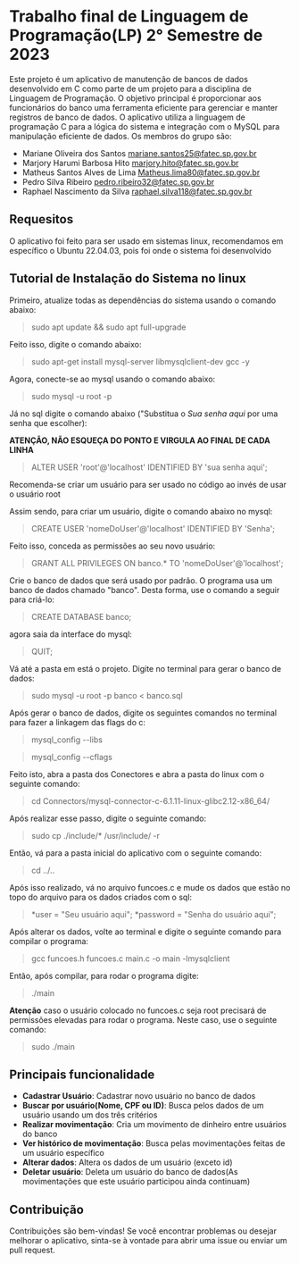 # Trabalho final de Linguagem de Programação(LP) 2° Semestre de 2023

Este projeto é um aplicativo de manutenção de bancos de dados desenvolvido em C como parte de um projeto para a disciplina de Linguagem de Programação. O objetivo principal é proporcionar aos funcionários do banco uma ferramenta eficiente para gerenciar e manter registros de banco de dados. O aplicativo utiliza a linguagem de programação C para a lógica do sistema e integração com o MySQL para manipulação eficiente de dados. Os membros do grupo são:

* Mariane Oliveira dos Santos mariane.santos25@fatec.sp.gov.br
* Marjory Harumi Barbosa Hito marjory.hito@fatec.sp.gov.br
* Matheus Santos Alves de Lima Matheus.lima80@fatec.sp.gov.br
* Pedro Silva Ribeiro pedro.ribeiro32@fatec.sp.gov.br
* Raphael Nascimento da Silva raphael.silva118@fatec.sp.gov.br

## Requesitos

O aplicativo foi feito para ser usado em sistemas linux, recomendamos em específico o Ubuntu 22.04.03, pois foi onde o sistema foi desenvolvido

## Tutorial de Instalação do Sistema no linux

Primeiro, atualize todas as dependências do sistema usando o comando abaixo:

> sudo apt update && sudo apt full-upgrade

Feito isso, digite o comando abaixo:

> sudo apt-get install mysql-server libmysqlclient-dev gcc -y

Agora, conecte-se ao mysql usando o comando abaixo:

> sudo mysql -u root -p

Já no sql digite o comando abaixo ("Substitua o _Sua senha aqui_ por uma senha que escolher):

**ATENÇÃO, NÃO ESQUEÇA DO PONTO E VIRGULA AO FINAL DE CADA LINHA**

> ALTER USER 'root'@'localhost' IDENTIFIED BY 'sua senha aqui';

Recomenda-se criar um usuário para ser usado no código ao invés de usar o usuário root

Assim sendo, para criar um usuário, digite o comando abaixo no mysql:

> CREATE USER 'nomeDoUser'@'localhost' IDENTIFIED BY 'Senha';

Feito isso, conceda as permissões ao seu novo usuário:

> GRANT ALL PRIVILEGES ON banco.* TO 'nomeDoUser'@'localhost';

Crie o banco de dados que será usado por padrão. O programa usa um banco de dados chamado "banco". Desta forma, use o comando a seguir para criá-lo:

> CREATE DATABASE banco;

agora saia da interface do mysql:

> QUIT;

Vá até a pasta em está o projeto. Digite no terminal para gerar o banco de dados:

> sudo mysql -u root -p banco < banco.sql

Após gerar o banco de dados, digite os seguintes comandos no terminal para fazer a linkagem das flags do c:

> mysql_config --libs

> mysql_config --cflags

Feito isto, abra a pasta dos Conectores e abra a pasta do linux com o seguinte comando:

> cd Connectors/mysql-connector-c-6.1.11-linux-glibc2.12-x86_64/

Após realizar esse passo, digite o seguinte comando:

> sudo cp ./include/* /usr/include/ -r

Então, vá para a pasta inicial do aplicativo com o seguinte comando:

> cd ../..

Após isso realizado, vá no arquivo funcoes.c e mude os dados que estão no topo do arquivo para os dados criados com o sql:

> *user = "Seu usuário aqui";
> *password = "Senha do usuário aqui";

Após alterar os dados, volte ao terminal e digite o seguinte comando para compilar o programa:

> gcc funcoes.h funcoes.c main.c -o main -lmysqlclient

Então, após compilar, para rodar o programa digite: 

> ./main

**Atenção** caso o usuário colocado no funcoes.c seja root precisará de permissões elevadas para rodar o programa. Neste caso, use o seguinte comando:

> sudo ./main

## Principais funcionalidade

* **Cadastrar Usuário**:  Cadastrar novo usuário no banco de dados
* **Buscar por usuário(Nome, CPF ou ID)**: Busca pelos dados de um usuário usando um dos três critérios
* **Realizar movimentação**: Cria um movimento de dinheiro entre usuários do banco
* **Ver histórico de movimentação**: Busca pelas movimentações feitas de um usuário específico
* **Alterar dados**: Altera os dados de um usuário (exceto id)
* **Deletar usuário**: Deleta um usuário do banco de dados(As movimentações que este usuário participou ainda continuam)

## Contribuição

Contribuições são bem-vindas! Se você encontrar problemas ou desejar melhorar o aplicativo, sinta-se à vontade para abrir uma issue ou enviar um pull request.
